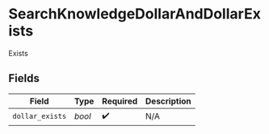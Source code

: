 # SearchKnowledgeDollarAndDollarExists

Exists


## Fields

| Field              | Type               | Required           | Description        |
| ------------------ | ------------------ | ------------------ | ------------------ |
| `dollar_exists`    | *bool*             | :heavy_check_mark: | N/A                |
